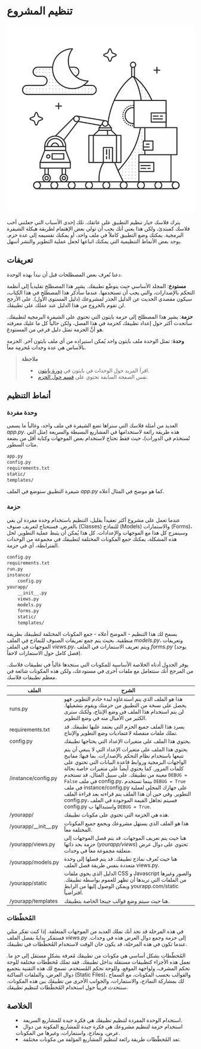 # تنظيم المشروع

<img src='../images/organizing.png'/>

يترك فلاسك خيار تنظيم التطبيق على عاتقك. تلك إحدى الأسباب التي جعلتني أحب فلاسك كمبتدئ، ولكن هذا يعني أنك يجب أن تولي بعض الإهتمام لطريقة هيكلة الشيفرة البرمجية. يمكنك وضع التطبيق كاملاً في ملف واحد، أو يمكنك تقسيمه إلى عدة حزم. يوجد بعض الأنماط التنظيمية التي يمكنك اتباعها لجعل عملية التطوير والنشر أسهل.

## تعريفات

دعنا نُعرِف بعض المصطلحات قبل أن نبدأ بهذه الوحدة.

**مستودع**: المجلد الأساسي حيث يتوضَّع تطبيقك. يشير هذا المصطلح تقليدياً إلى أنظمة التحكم بالإصدارات، والتي يجب أن تستخدمها. عندما سأذكر هذا المصطلح في هذا الكتاب، سيكون مقصدي الحديث عن الدليل الجذر لمشروعك (دليل المستوى الأول). على الأرجح لن تقوم بالخروج من هذا الدليل عند عملك على تطبيقك.

**حزمة**: يشير هذا المصطلح إلى حزمة بايثون التي تحتوي على الشيفرة البرمجية لتطبيقك. سأتحدث أكثر حول إعداد تطبيقك كحزمة في هذا الفصل، ولكن حالياً كل ما عليك معرفته هو أنَّ الحزمة تمثل دليل فرعي من المستودع.

**وحدة**: تمثل الوحدة ملف بايثون واحد يُمكن استيراده من أي ملف بايثون آخر. الحزمة بالأساس هي عدة وحدات مُحزمِة معاً.


<blockquote>
<b>ملاحظة</b><br/>
<ul style='list-style-type: disc; list-style-position: inside;'>
  <li>اقرأ المزيد حول الوحدات في بايثون في <a href='http://docs.python.org/2/tutorial/modules.html'>دورة بايثون</a>.</li>
  <li>نفس الصفحة السابقة تحتوي على <a href='http://docs.python.org/2/tutorial/modules.html#packages'>قسم حول الحزم</a>.</li>
</ul>
</blockquote>

## أنماط التنظيم

### وحدة مفردة

العديد من أمثلة فلاسك التي ستراها تضع الشيفرة في ملف واحد، وغالباً ما يسمى *app.py*. هذه طريقة رائعة لاستخدامها في المشاريع البسيطة والسريعة (مثل التي تُستخدَم في الدورات)، حيث فقط تحتاج لاستخدام بعض الموجهات وكتابة أقل من بضعة مئات السطور.

```
app.py
config.py
requirements.txt
static/
templates/
```

شيفرة التطبيق ستوضع في الملف *app.py* كما هو موضح في المثال أعلاه.

### حزمة

عندما تعمل على مشروع أكثر تعقيداً بقليل، التنظيم باستخدام وحدة مفردة لن يفي بالغرض. فستحتاج لتعريف صنوف (Classes) للنماذج (Models) والاستمارات (Forms)، وسينمزج كل هذا مع الموجهات والإعدادات. كل هذا يُمكن أن يثبط عملية التطوير. لحل هذه المشكلة، يمكنك جمع المكونات المختلفة لتطبيقك في مجموعة من الوحدات المترابطة، أي في حزمة.

```
config.py
requirements.txt
run.py
instance/
    config.py
yourapp/
    __init__.py
    views.py
    models.py
    forms.py
    static/
    templates/

```

يسمح لك هذا التنظيم - الموضح أعلاه - جمع المكونات المختلفة لتطبيقك بطريقة منطقية. بحيث يتم جمع تعريفات الصنوف للنماذج في الملف *models.py*، وتعريفات الموجهات في الملف *views.py*، ويتم تعريف الاستمارات في الملف *forms.py* (يوجد فصل كامل حول الاستمارات لاحقاً).

يوفر الجدول أدناه الخلاصة الأساسية للمكونات التي ستجدها غالباً في تطبيقات فلاسك. من المرجح أنك ستتعامل مع ملفات أخرى في مستودعك، ولكن هذه المكونات شائعة في معظم تطبيقات فلاسك.

| الملف | الشرح |
| ----- | ----- |
| runs.py | هذا هو الملف الذي يتم استدعاؤه لبدء خادم التطوير. فهو يحصل على نسخة من التطبيق من حزمتك ويقوم بتشغيلها. لن يتم استخدام هذا الملف في وضع الإنتاج، ولكنك سترى الكثير من الأميال منه في وضع التطوير. |
| requirements.txt | يسرد هذا الملف جميع الحزم التي يعتمد عليها تطبيقك. قد تملك ملفات منفصلة لاعتماديات وضع التطوير والإنتاج. |
| config.py | يحتوي هذا الملف على متغيرات الإعداد التي يحتاجها تطبيقك. |
| /instance/config.py | يحتوي هذا الملف على متغيرات الإعداد التي لا ينبغي أن يتم تتبعها باستخدام نظام التحكم بالإصدارات. بما فيها: مفاتيح الواجهات البرمجية وروابط قاعدة البيانات التي تحتوي على كلمات المرور. كما يحتوي أيضاً على متغيرات خاصة بحالة معينة من تطبيقك. على سبيل المثال، قد تستخدم `DEBUG = False` في ملف config.py، بينما تستخدم `DEBUG = True` في ملف instance/config.py على جهازك المحلي لعملية التطوير. وفي حين أن هذا الملف يتم قراءته بعد قراءة الملف config.py، فسيتم تجاهل القيمة الموجودة في الملف config.py واستبدالها ب `DEBUG = True`. |
| /yourapp/ | هذه هي الحزمة التي تحتوي على مكونات تطبيقك. |
| /yourapp/\_\_init\_\_.py | هذا هو الملف الذي يستهل مشروعك ويجمع جميع المكونات المختلفة معاً. |
| /yourapp/views.py | هنا حيث يتم تعريف الموجهات. قد يتم فصل الموجهات إلى حزمة بحد ذاتها (*yourapp/views*) تحتوي على دوال عرض متعلقة مجموعة  معاً في وحدات. |
| /yourapp/models.py | هنا حيث تُعرف نماذج تطبيقك. قد يتم فصلها إلى وحدة متعددة بنفس طريقة فصل الملف views.py. |
| /yourapp/static | الدليل الذي يحوي ملفات CSS و Javascript والصور وغيرها من الملفات التي تريدها أن تظهر للعموم بواسطة تطبيقك. ويمكن الوصول إليها من الرابط yourapp.com/static افتراضياً. |
| /yourapp/templates | هنا حيث سيتم وضع قوالب جينجا الخاصة بتطبيقك. |

### المُخطّطات

في هذه المرحلة قد تجد أنك تملك العديد من الموجهات المتعلقة. إذا كنت تفكر مثلي فستفكر بدايةً بفصل الملف *views.py* إلى حزمة وجمع دوال العرض هذه في وحدات. عندما تكون في هذه المرحلة، قد يكون حان الوقت لاستخدام المُخطّطات في تطبيقك.

المُخطّطات بشكل أساسي هي مكونات من تطبيقك مُعرفة بشكل مستقل إلى حدٍ ما. تعمل هذه الأجزاء كتطبيقات مستقلة بداخل تطبيقك. فقد تملك مُخطّطات مختلفة للوحة تحكم المشرف، ولواجهة الموقع، وللوحة تحكم المُستخدم. تسمح لك هذه التقنية بتجميع دوال العرض، والملفات الساكنة (Static Files)، والقوالب بحسب المكونات، مع السماح لك بمشاركة النماذج، والاستمارات، والجوانب الأخرى من تطبيقك بين هذه المكونات. سنتحدث قريباً حول استخدام المُخطّطات لتنظيم تطبيقك.

## الخلاصة

<ul style='list-style-type: disc; list-style-position: inside;'>
  <li>استخدام الوحدة المفردة لتنظيم تطبيقك هي فكرة جيدة للمشاريع السريعة.</li>
  <li>استخدام حزمة لتنظيم مشروعك هي فكرة جيدة للمشاريع المكونة من دوال عرض، ونماذج، واستمارات، وغيرها من المكونات.</li>
  <li>تعد المُخطّطات طريقة رائعة لتنظيم المشاريع المؤلفة من مكونات مختلفة.</li>
</ul>
